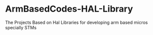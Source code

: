 # ArmBasedCodes-HAL-Library

The Projects Based on Hal Libraries for developing arm based micros specially STMs
